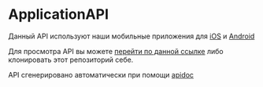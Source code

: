 # ApplicationAPI
Данный API используют наши мобильные приложения для [iOS](https://github.com/rosteleset/SmartYard-iOS) и [Android](https://github.com/rosteleset/SmartYard-Android)

Для просмотра API вы можете [перейти по данной ссылке](https://rosteleset.github.io/ApplicationAPI/) либо клонировать этот репозиторий себе.

API сгенерировано автоматически при помощи [apidoc](https://apidocjs.com/)
